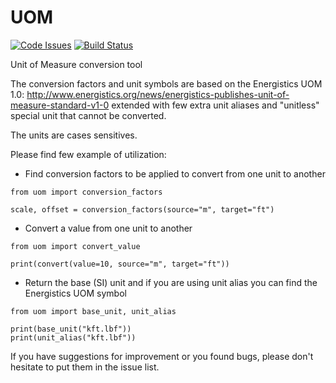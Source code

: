 # UOM

[![Code Issues](https://www.quantifiedcode.com/api/v1/project/ab7fbdf0551643a3b73dcf5fcd881572/badge.svg)](https://www.quantifiedcode.com/app/project/ab7fbdf0551643a3b73dcf5fcd881572)
[![Build Status](https://travis-ci.com/Schlumberger/UOM.svg?token=qgnSxUFcykzzPyjostSM&branch=master)](https://travis-ci.com/Schlumberger/UOM)

Unit of Measure conversion tool

The conversion factors and unit symbols are based on the Energistics UOM 1.0:
http://www.energistics.org/news/energistics-publishes-unit-of-measure-standard-v1-0
extended with few extra unit aliases and "unitless" special unit that cannot be converted.

The units are cases sensitives.

Please find few example of utilization:

 - Find conversion factors to be applied to convert from one unit to another

```
from uom import conversion_factors

scale, offset = conversion_factors(source="m", target="ft")
```
 - Convert a value from one unit to another

```
from uom import convert_value

print(convert(value=10, source="m", target="ft"))
```
 - Return the base (SI) unit and if you are using unit alias you can find the Energistics UOM symbol

```
from uom import base_unit, unit_alias

print(base_unit("kft.lbf"))
print(unit_alias("kft.lbf"))
```

If you have suggestions for improvement or you found bugs, please don't hesitate to put them in the issue list.
